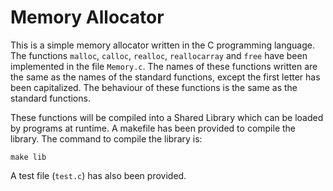 # Memory Allocator

This is a simple memory allocator written in the C programming language.
The functions ```malloc```, ```calloc```, ```realloc```, ```reallocarray``` and ```free``` have been implemented in the
file ```Memory.c```. The names of these functions written are the same as the names of the standard functions, except the first letter has
been capitalized. The behaviour of these functions is the same as the standard functions.

These functions will be compiled into a Shared Library which can be loaded by programs at runtime. A makefile has been provided to compile the library. The command to compile the library is:

    make lib

A test file (```test.c```) has also been provided.
